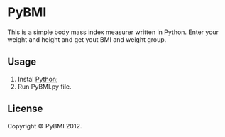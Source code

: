 # PyBMI

This is a simple body mass index measurer written in Python.
Enter your weight and height and get yout BMI and weight group.

## Usage

1. Instal <a href="http://www.python.org/download/">Python</a>;
2. Run PyBMI.py file.

## License

Copyright &copy; PyBMI 2012.
